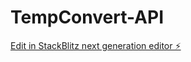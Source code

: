 # TempConvert-API

[Edit in StackBlitz next generation editor ⚡️](https://stackblitz.com/~/github.com/kevin-turing/TempConvert-API)
